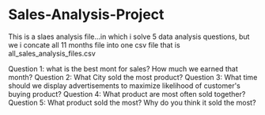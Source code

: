 # Sales-Analysis-Project
This is a slaes analysis file...in which i solve 5 data analysis questions,
but we i concate all 11 months file into one csv file that is all_sales_analysis_files.csv

Question 1: what is the best mont for sales? How much we earned that month?
Question 2: What City sold the most product?
Question 3: What time should we display advertisements to maximize likelihood of customer's buying product?
Question 4: What product are most often sold together?
Question 5: What product sold the most? Why do you think it sold the most?
